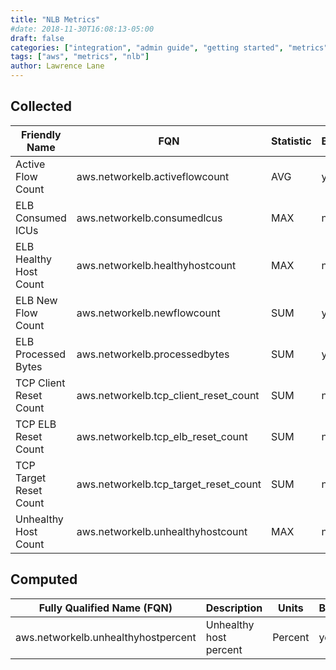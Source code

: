 ```yaml
---
title: "NLB Metrics"
#date: 2018-11-30T16:08:13-05:00
draft: false
categories: ["integration", "admin guide", "getting started", "metrics"]
tags: ["aws", "metrics", "nlb"]
author: Lawrence Lane
---
```


## Collected
| Friendly Name          | FQN                                   | Statistic | Baseline | Correlation |
|------------------------|---------------------------------------|-----------|----------|-------------|
| Active Flow Count      | aws.networkelb.activeflowcount        | AVG       | yes      | no          |
| ELB Consumed ICUs      | aws.networkelb.consumedlcus           | MAX       | no       | no          |
| ELB Healthy Host Count | aws.networkelb.healthyhostcount       | MAX       | no       | no          |
| ELB New Flow Count     | aws.networkelb.newflowcount           | SUM       | yes      | no          |
| ELB Processed Bytes    | aws.networkelb.processedbytes         | SUM       | yes      | no          |
| TCP Client Reset Count | aws.networkelb.tcp_client_reset_count | SUM       | no       | no          |
| TCP ELB Reset Count    | aws.networkelb.tcp_elb_reset_count    | SUM       | no       | no          |
| TCP Target Reset Count | aws.networkelb.tcp_target_reset_count | SUM       | no       | no          |
| Unhealthy Host Count   | aws.networkelb.unhealthyhostcount     | MAX       | no       | no          |

## Computed
| Fully Qualified Name (FQN)          | Description            | Units   | BASE |
|-------------------------------------|------------------------|---------|------|
| aws.networkelb.unhealthyhostpercent | Unhealthy host percent | Percent | yes  |
